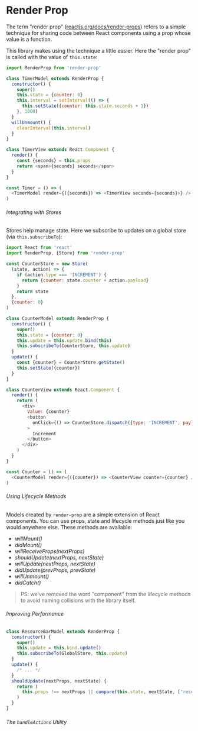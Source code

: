 # Render Prop

The term "render prop" ([reactjs.org/docs/render-props](https://reactjs.org/docs/render-props.html)) refers to a simple technique for sharing code between React components using a prop whose value is a function.

This library makes using the technique a little easier. Here the "render prop" is called with the value of `this.state`:

```js
import RenderProp from 'render-prop'

class TimerModel extends RenderProp {
  constructor() {
    super()
    this.state = {counter: 0}
    this.interval = setInterval(() => {
      this.setState({counter: this.state.seconds + 1})
    }, 1000)
  }
  willUnmount() {
    clearInterval(this.interval)
  }
}

class TimerView extends React.Component {
  render() {
    const {seconds} = this.props
    return <span>{seconds} seconds</span>
  }
}

const Timer = () => (
  <TimerModel render={({seconds}) => <TimerView seconds={seconds}>} />
)
```

###### Integrating with Stores

Stores help manage state. Here we subscribe to updates on a global store (via
`this.subscribeTo`):

```js
import React from 'react'
import RenderProp, {Store} from 'render-prop'

const CounterStore = new Store(
  (state, action) => {
    if (action.type === 'INCREMENT') {
      return {counter: state.counter + action.payload}
    }
    return state
  },
  {counter: 0}
)

class CounterModel extends RenderProp {
  constructor() {
    super()
    this.state = {counter: 0}
    this.update = this.update.bind(this)
    this.subscribeTo(CounterStore, this.update)
  }
  update() {
    const {counter} = CounterStore.getState()
    this.setState({counter})
  }
}

class CounterView extends React.Component {
  render() {
    return (
      <div>
        Value: {counter}
        <button
          onClick={() => CounterStore.dispatch({type: 'INCREMENT', payload: 1})}
        >
          Increment
        </button>
      </div>
    )
  }
}

const Counter = () => (
  <CounterModel render={({counter}) => <CounterView counter={counter} />} />
)
```

###### Using Lifecycle Methods

Models created by `render-prop` are a simple extension of React components. You
can use props, state and lifecycle methods just like you would anywhere else.
These methods are available:

* _willMount()_
* _didMount()_
* _willReceiveProps(nextProps)_
* _shouldUpdate(nextProps, nextState)_
* _willUpdate(nextProps, nextState)_
* _didUpdate(prevProps, prevState)_
* _willUnmount()_
* _didCatch()_

> PS: we've removed the word "component" from the lifecycle methods to avoid
> naming collisions with the library itself.

###### Improving Performance

```js
class ResourceBarModel extends RenderProp {
  constructor() {
    super()
    this.update = this.bind.update()
    this.subscribeTo(GlobalStore, this.update)
  }
  update() {
    /* ... */
  }
  shouldUpdate(nextProps, nextState) {
    return (
      this.props !== nextProps || compare(this.state, nextState, ['resources'])
    )
  }
}
```

###### The `handleActions` Utility
